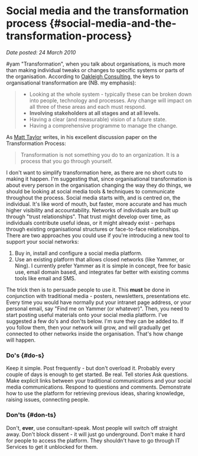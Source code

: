 # Social media and the transformation process {#social-media-and-the-transformation-process}

_Date posted: 24 March 2010_

#yam "Transformation", when you talk about organisations, is much more than making individual tweaks or changes to specific systems or parts of the organisation. According to [Oakleigh Consulting](http://www.oakleigh.co.uk/page/110/Services/Education/Articles/Organisational-Transformation), the keys to organisational transformation are (NB. my emphasis):

> *   Looking at the whole system - typically these can be broken down into people, technology and processes. Any change will impact on all three of these areas and each must respond.
> *   **Involving stakeholders at all stages and at all levels.**
> *   Having a clear (and measurable) vision of a future state.
> *   Having a comprehensive programme to manage the change.

As [Matt Taylor](http://www.matttaylor.com/public/papers/transformation_process.htm) writes, in his excellent discussion paper on the Transformation Process:

> Transformation is not something you do to an organization. It is a process that you go through yourself.

I don't want to simplify transformation here, as there are no short cuts to making it happen. I'm suggesting that, since organisational transformation is about every person in the organisation changing the way they do things, we should be looking at social media tools & techniques to communicate throughout the process. Social media starts with, and is centred on, the individual. It's like word of mouth, but faster, more accurate and has much higher visibility and accountability. Networks of individuals are built up through "trust relationships". That trust might develop over time, as individuals contribute useful ideas, or it might already exist - perhaps through existing organisational structures or face-to-face relationships. There are two approaches you could use if you're introducing a new tool to support your social networks:

1.  Buy in, install and configure a social media platform.
2.  Use an existing platform that allows closed networks (like Yammer, or Ning). I currently prefer Yammer as it is simple in concept, free for basic use, email domain based, and integrates far better with existing comms tools like email and SMS.

The trick then is to persuade people to use it. This **must** be done in conjunction with traditional media - posters, newsletters, presentations etc. Every time you would have normally put your intranet page address, or your personal email, say "Find me on Yammer (or whatever)". Then, you need to start posting useful materials onto your social media platform. I've suggested a few do's and don'ts below. I'm sure they can be added to. If you follow them, then your network will grow, and will gradually get connected to other networks inside the organisation. That's how change will happen.

### Do's {#do-s}

Keep it simple. Post frequently - but don't overload it. Probably every couple of days is enough to get started. Be real. Tell stories Ask questions. Make explicit links between your traditional communications and your social media communications. Respond to questions and comments. Demonstrate how to use the platform for retrieving previous ideas, sharing knowledge, raising issues, connecting people.

### Don'ts {#don-ts}

Don't, **ever**, use consultant-speak. Most people will switch off straight away. Don't block dissent - it will just go underground. Don't make it hard for people to access the platform. They shouldn't have to go through IT Services to get it unblocked for them.